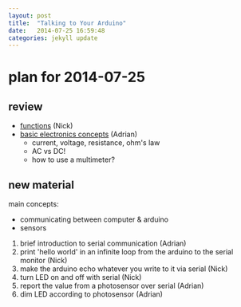 ```yaml
---
layout: post
title:  "Talking to Your Arduino"
date:   2014-07-25 16:59:48
categories: jekyll update
---
```


plan for 2014-07-25
===================

review
------

- [functions](../resources/functionsAndLoops.md) (Nick)
- [basic electronics concepts](../resources/electronics.md) (Adrian)
    - current, voltage, resistance, ohm's law
    - AC vs DC!
    - how to use a multimeter?

new material
------------

main concepts:

- communicating between computer & arduino
- sensors

1. brief introduction to serial communication (Adrian)
2. print 'hello world' in an infinite loop from the arduino to the serial
   monitor (Nick)
3. make the arduino echo whatever you write to it via serial (Nick)
4. turn LED on and off with serial  (Nick)
5. report the value from a photosensor over serial (Adrian)
6. dim LED according to photosensor (Adrian)
